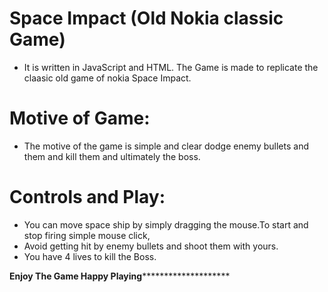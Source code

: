 # Space Impact (Old Nokia classic Game)

* It is written in JavaScript and HTML.
 The Game is made to replicate the claasic old game of nokia Space Impact.
 
 # Motive of Game:
* The motive of the game is simple and clear dodge enemy bullets and them and kill them and ultimately the boss.

# Controls and Play: 
 * You can move space ship by simply dragging the mouse.To start and stop firing simple mouse click,
 * Avoid getting hit by enemy bullets and shoot them with yours.
 * You have 4 lives to kill the Boss.

 ******************Enjoy The Game Happy Playing**************************************



